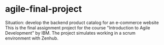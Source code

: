 # agile-final-project
Situation: develop the backend product catalog for an e-commerce website
This is the final assignment project for the course "Introduction to Agile Development" by IBM.
The project simulates working in a scrum environment with Zenhub. 
